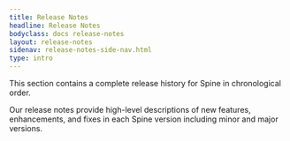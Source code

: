 ```yaml
---
title: Release Notes
headline: Release Notes
bodyclass: docs release-notes
layout: release-notes
sidenav: release-notes-side-nav.html
type: intro
---
```


<p class="lead">This section contains a complete release history for Spine in chronological order.</p>

Our release notes provide high-level descriptions of new features, enhancements, and fixes in 
each Spine version including minor and major versions.
